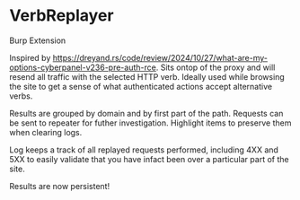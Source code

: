 # VerbReplayer

Burp Extension

Inspired by https://dreyand.rs/code/review/2024/10/27/what-are-my-options-cyberpanel-v236-pre-auth-rce. Sits ontop of the proxy and will resend all traffic with the selected HTTP verb. Ideally used while browsing the site to get a sense of what authenticated actions accept alternative verbs.

Results are grouped by domain and by first part of the path. Requests can be sent to repeater for futher investigation. Highlight items to preserve them when clearing logs.

Log keeps a track of all replayed requests performed, including 4XX and 5XX to easily validate that you have infact been over a particular part of the site.

Results are now persistent!
